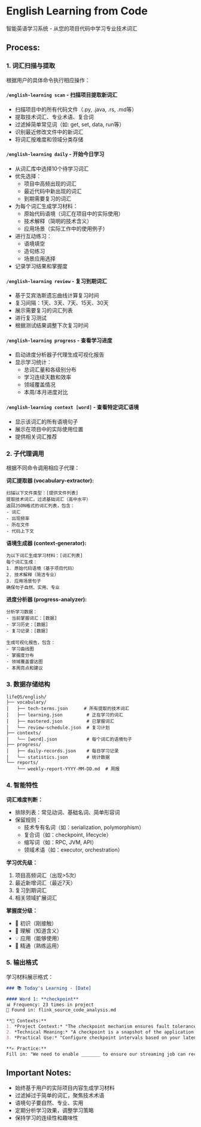 # English Learning from Code

智能英语学习系统 - 从您的项目代码中学习专业技术词汇

## Process:

### 1. 词汇扫描与提取

根据用户的具体命令执行相应操作：

#### `/english-learning scan` - 扫描项目提取新词汇

- 扫描项目中的所有代码文件（.py, .java, .rs, .md等）
- 提取技术词汇、专业术语、复合词
- 过滤掉简单常见词（如: get, set, data, run等）
- 识别最近修改文件中的新词汇
- 将词汇按难度和领域分类存储

#### `/english-learning daily` - 开始今日学习

- 从词汇库中选择10个待学习词汇
- 优先选择：
    - 项目中高频出现的词汇
    - 最近代码中新出现的词汇
    - 到期需要复习的词汇
- 为每个词汇生成学习材料：
    - 原始代码语境（词汇在项目中的实际使用）
    - 技术解释（简明的技术含义）
    - 应用场景（实际工作中的使用例子）
- 进行互动练习：
    - 语境填空
    - 造句练习
    - 场景应用选择
- 记录学习结果和掌握度

#### `/english-learning review` - 复习到期词汇

- 基于艾宾浩斯遗忘曲线计算复习时间
- 复习间隔：1天、3天、7天、15天、30天
- 展示需要复习的词汇列表
- 进行复习测试
- 根据测试结果调整下次复习时间

#### `/english-learning progress` - 查看学习进度

- 启动进度分析器子代理生成可视化报告
- 显示学习统计：
    - 总词汇量和各级别分布
    - 学习连续天数和效率
    - 领域覆盖情况
    - 本周/本月进度对比

#### `/english-learning context [word]` - 查看特定词汇语境

- 显示该词汇的所有语境句子
- 展示在项目中的实际使用位置
- 提供相关词汇推荐

### 2. 子代理调用

根据不同命令调用相应子代理：

**词汇提取器 (vocabulary-extractor):**

```
扫描以下文件类型：[提供文件列表]
提取技术词汇，过滤基础词汇（高中水平）
返回JSON格式的词汇列表，包含：
- 词汇
- 出现频率
- 所在文件
- 代码上下文
```

**语境生成器 (context-generator):**

```
为以下词汇生成学习材料：[词汇列表]
每个词汇生成：
1. 原始代码语境（基于项目代码）
2. 技术解释（简洁专业）
3. 应用场景句子
确保句子自然、实用、专业
```

**进度分析器 (progress-analyzer):**

```
分析学习数据：
- 当前掌握词汇：[数据]
- 学习历史：[数据]
- 复习记录：[数据]

生成可视化报告，包含：
- 学习曲线图
- 掌握度分布
- 领域覆盖雷达图
- 本周亮点和建议
```

### 3. 数据存储结构

```
lifeOS/english/
├── vocabulary/
│   ├── tech-terms.json      # 所有提取的技术词汇
│   ├── learning.json         # 正在学习的词汇
│   ├── mastered.json         # 已掌握词汇
│   └── review-schedule.json  # 复习计划
├── contexts/
│   └── [word].json           # 每个词汇的语境句子
├── progress/
│   ├── daily-records.json    # 每日学习记录
│   └── statistics.json       # 统计数据
└── reports/
    └── weekly-report-YYYY-MM-DD.md  # 周报
```

### 4. 智能特性

**词汇难度判断：**

- 排除列表：常见动词、基础名词、简单形容词
- 保留规则：
    - 技术专有名词（如：serialization, polymorphism）
    - 复合词（如：checkpoint, lifecycle）
    - 缩写词（如：RPC, JVM, API）
    - 领域术语（如：executor, orchestration）

**学习优先级：**

1. 项目高频词汇（出现>5次）
2. 最近新增词汇（最近7天）
3. 复习到期词汇
4. 相关领域扩展词汇

**掌握度分级：**

- 🌱 初识（刚接触）
- 📖 理解（知道含义）
- 💡 应用（能够使用）
- 🎯 精通（熟练运用）

### 5. 输出格式

学习材料展示格式：

```markdown
### 📚 Today's Learning - [Date]

#### Word 1: **checkpoint**
📊 Frequency: 23 times in project
📁 Found in: flink_source_code_analysis.md

**📝 Contexts:**
1. *Project Context:* "The checkpoint mechanism ensures fault tolerance in streaming applications"
2. *Technical Meaning:* "A checkpoint is a snapshot of the application state at a specific point in time"
3. *Practical Use:* "Configure checkpoint intervals based on your latency requirements"

**✍️ Practice:**
Fill in: "We need to enable _______ to ensure our streaming job can recover from failures."
```

## Important Notes:

- 始终基于用户的实际项目内容生成学习材料
- 过滤掉过于简单的词汇，聚焦技术术语
- 语境句子要自然、专业、实用
- 定期分析学习效果，调整学习策略
- 保持学习的连续性和趣味性
